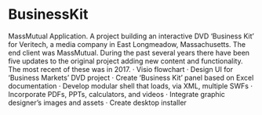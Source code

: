 # BusinessKit
MassMutual Application. A project building an interactive DVD ‘Business Kit’ for Veritech, a media company in East Longmeadow, Massachusetts. The end client was MassMutual. During the past several years there have been five updates to the original project adding new content and functionality. The most recent of these was in 2017.
· Visio flowchart
· Design UI for ‘Business Markets’ DVD project
· Create ‘Business Kit’ panel based on Excel documentation
· Develop modular shell that loads, via XML, multiple SWFs
· Incorporate PDFs, PPTs, calculators, and videos
· Integrate graphic designer’s images and assets
· Create desktop installer
